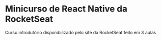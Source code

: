 # Minicurso de React Native da RocketSeat
Curso introdutório disponibilizado pelo site da RocketSeat feito em 3 aulas

